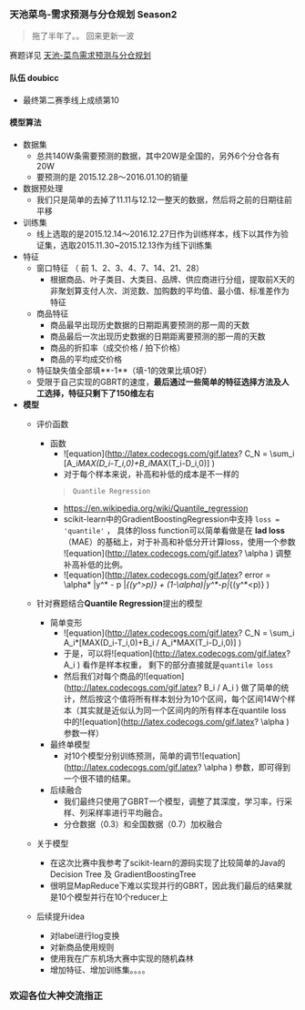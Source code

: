 ### 天池菜鸟-需求预测与分仓规划 Season2

> 拖了半年了。。 回来更新一波

赛题详见 [天池-菜鸟需求预测与分仓规划](https://tianchi.shuju.aliyun.com/competition/information.htm?spm=0.0.0.0.sUOLE8&raceId=231530)
#### 队伍 doubicc
- 最终第二赛季线上成绩第10

#### 模型算法
- 数据集
	- 总共140W条需要预测的数据，其中20W是全国的，另外6个分仓各有20W
	- 要预测的是 2015.12.28～2016.01.10的销量
- 数据预处理
	- 我们只是简单的去掉了11.11与12.12一整天的数据，然后将之前的日期往前平移
- 训练集
	- 线上选取的是2015.12.14～2016.12.27日作为训练样本，线下以其作为验证集，选取2015.11.30~2015.12.13作为线下训练集
- 特征
	- 窗口特征 （ 前 1、2、3、4、7、14、21、28）
		- 根据商品、叶子类目、大类目、品牌、供应商进行分组，提取前X天的非聚划算支付人次、浏览数、加购数的平均值、最小值、标准差作为特征
	- 商品特征
		- 商品最早出现历史数据的日期距离要预测的那一周的天数
		- 商品最后一次出现历史数据的日期距离要预测的那一周的天数
		- 商品的折扣率（成交价格 / 拍下价格）
		- 商品的平均成交价格
	- 特征缺失值全部填**-1**（填-1的效果比填0好） 
	- 受限于自己实现的GBRT的速度，**最后通过一些简单的特征选择方法及人工选择，特征只剩下了150维左右**
- **模型**
	- 评价函数
		- 函数
			- ![equation](http://latex.codecogs.com/gif.latex? C_N = \\sum_i [A_i*MAX(D_i-T_i,0)+B_i*MAX(T_i-D_i,0)] )
			- 对于每个样本来说，补高和补低的成本是不一样的
			> `Quantile Regression`
			 - https://en.wikipedia.org/wiki/Quantile_regression
			 - scikit-learn中的GradientBoostingRegression中支持 `loss = 'quantile'`	， 具体的loss function可以简单看做是在 **lad loss**（MAE）的基础上，对于补高和补低分开计算loss，使用一个参数 ![equation](http://latex.codecogs.com/gif.latex?  \\alpha ) 调整补高补低的比例。
			 - ![equation](http://latex.codecogs.com/gif.latex? error = \\alpha* |y^* - p |_{(y^*>p)} + (1-\\alpha)*|y^*-p|_{(y^*<p)} )
	
	- 针对赛题结合**Quantile Regression**提出的模型
		- 简单变形
			- ![equation](http://latex.codecogs.com/gif.latex? C_N = \\sum_i A_i*[MAX(D_i-T_i,0)+B_i / A_i*MAX(T_i-D_i,0)] )
		    - 于是，可以将![equation](http://latex.codecogs.com/gif.latex? A_i ) 看作是样本权重， 剩下的部分直接就是`quantile loss`
		    - 然后我们对每个商品的![equation](http://latex.codecogs.com/gif.latex? B_i / A_i ) 做了简单的统计，然后按这个值将所有样本划分为10个区间，每个区间14W个样本（其实就是近似认为同一个区间内的所有样本在quantile loss 中的![equation](http://latex.codecogs.com/gif.latex? \\alpha ) 参数一样）
		- 最终单模型
			- 对10个模型分别训练预测，简单的调节![equation](http://latex.codecogs.com/gif.latex? \\alpha ) 参数，即可得到一个很不错的结果。
		- 后续融合
			- 我们最终只使用了GBRT一个模型，调整了其深度，学习率，行采样、列采样率进行平均融合。
			- 分仓数据（0.3）和全国数据（0.7）加权融合
	- 关于模型
		- 在这次比赛中我参考了scikit-learn的源码实现了比较简单的Java的Decision Tree 及 GradientBoostingTree
		- 很明显MapReduce下难以实现并行的GBRT，因此我们最后的结果就是10个模型并行在10个reducer上
	- 后续提升idea
		- 对label进行log变换
		- 对新商品使用规则
		- 使用我在广东机场大赛中实现的随机森林
		- 增加特征、增加训练集。。。。


### 欢迎各位大神交流指正
